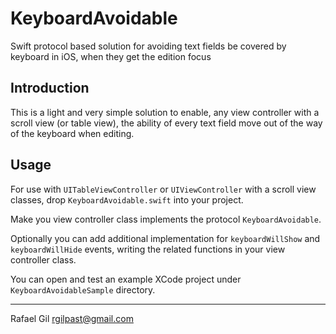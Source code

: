 
KeyboardAvoidable
==================

Swift protocol based solution for avoiding text fields be covered by keyboard in iOS, when they get the edition focus

Introduction
------------

This is a light and very simple solution to enable, any view controller with a scroll view (or table view),  the ability of every text field move out of the way of  the keyboard when editing.

Usage
-----

For use with `UITableViewController` or `UIViewController` with a scroll view classes, drop `KeyboardAvoidable.swift` into your project. 

Make you view controller class implements the protocol  `KeyboardAvoidable`.

Optionally you can add additional implementation for `keyboardWillShow` and `keyboardWillHide` events, writing the related functions in your view controller class.

You can open and test an example XCode project under `KeyboardAvoidableSample` directory. 

------------

Rafael Gil
rgilpast@gmail.com
